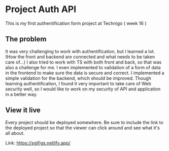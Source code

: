 # Project Auth API

This is my first authentification form project at Technigo ( week 16 )

## The problem

It was very challenging to work with authentification, but I learned a lot. (How the front and backend are connected and what needs to be taken care of...)
I also tried to work with TS with both front and back, so that was also a challenge for me. I even implemented to validation of a form of data in the frontend to make sure the data is secure and correct. I implemented a simple validation for the backend, which should be improved.
Though learning authentification, I found it very important to take care of Web security well, so I would like to work on my security of API and application in a better way.

## View it live

Every project should be deployed somewhere. Be sure to include the link to the deployed project so that the viewer can click around and see what it's all about.

Link: https://sgifigs.netlify.app/
